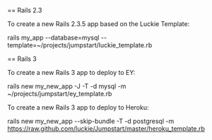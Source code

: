 == Rails 2.3

  To create a new Rails 2.3.5 app based on the Luckie Template:

  rails my_app --database=mysql --template=~/projects/jumpstart/luckie_template.rb

== Rails 3

  To create a new Rails 3 app to deploy to EY:

  rails new my_new_app -J -T -d mysql -m ~/projects/jumpstart/ey_template.rb

  To create a new Rails 3 app to deploy to Heroku:

  rails new my_new_app --skip-bundle -T -d postgresql -m https://raw.github.com/luckie/Jumpstart/master/heroku_template.rb
